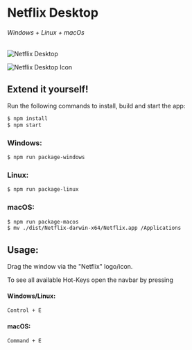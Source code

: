 # Netflix Desktop

###### Windows + Linux + macOs

![Netflix Desktop](https://github.com/cristianmiranda/netflix-app/blob/master/app_screenshot.png?raw=true)

![Netflix Desktop Icon](https://github.com/cristianmiranda/netflix-app/blob/master/app_icon.png?raw=true)

## Extend it yourself!

Run the following commands to install, build and start the app:

```sh
$ npm install
$ npm start
```

### Windows:

```sh
$ npm run package-windows
```

### Linux:

```sh
$ npm run package-linux
```

### macOS:

```sh
$ npm run package-macos
$ mv ./dist/Netflix-darwin-x64/Netflix.app /Applications
```

## Usage:

Drag the window via the "Netflix" logo/icon.

To see all available Hot-Keys open the navbar by pressing

#### Windows/Linux:
```sh
Control + E
```
#### macOS:
```sh
Command + E
```
